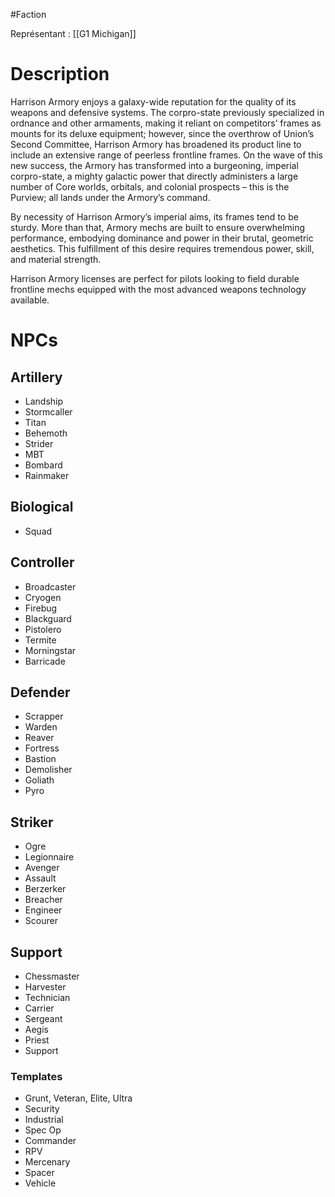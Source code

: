 #Faction

Représentant : [[G1 Michigan]]

# Description
Harrison Armory enjoys a galaxy-wide reputation for the quality of its weapons and  defensive systems. The corpro-state previously specialized in ordnance and other armaments, making it reliant on competitors’ frames as mounts for its deluxe equipment; however, since the overthrow of Union’s Second Committee, Harrison Armory has broadened its product line to include an extensive range of peerless frontline frames. On the wave of this new success, the Armory has transformed into a burgeoning, imperial corpro-state, a mighty galactic power that directly administers a large number of Core worlds, orbitals, and colonial prospects – this is the Purview; all lands under the Armory’s command.

By necessity of Harrison Armory’s imperial aims, its frames tend to be sturdy. More than that, Armory mechs are built to ensure overwhelming performance, embodying dominance and power in their brutal, geometric aesthetics. This fulfillment of this desire requires tremendous power, skill, and material strength.

Harrison Armory licenses are perfect for pilots looking to field durable frontline mechs equipped with the most advanced weapons technology available.

# NPCs
## Artillery
- Landship
- Stormcaller
- Titan
- Behemoth
- Strider
- MBT
- Bombard
- Rainmaker
## Biological
- Squad
## Controller
- Broadcaster
- Cryogen
- Firebug
- Blackguard
- Pistolero
- Termite
- Morningstar
- Barricade
## Defender
- Scrapper
- Warden
- Reaver
- Fortress
- Bastion
- Demolisher
- Goliath
- Pyro
## Striker
- Ogre
- Legionnaire
- Avenger
- Assault
- Berzerker
- Breacher
- Engineer 
- Scourer
## Support
- Chessmaster
- Harvester
- Technician
- Carrier
- Sergeant
- Aegis
- Priest
- Support
### Templates
- Grunt, Veteran, Elite, Ultra
- Security
- Industrial
- Spec Op
- Commander
- RPV
- Mercenary
- Spacer
- Vehicle